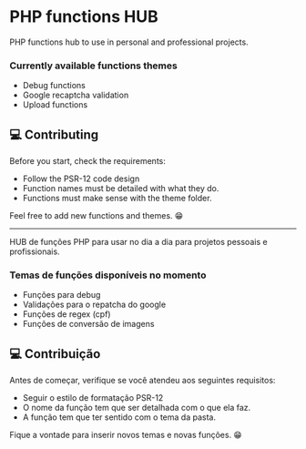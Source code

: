 # PHP functions HUB

PHP functions hub to use in personal and professional projects.

### Currently available functions themes

- Debug functions
- Google recaptcha validation
- Upload functions

## 💻 Contributing

Before you start, check the requirements:

- Follow the PSR-12 code design
- Function names must be detailed with what they do.
- Functions must make sense with the theme folder.

Feel free to add new functions and themes. 😁

***

HUB de funções PHP para usar no dia a dia para projetos pessoais e profissionais.

### Temas de funções disponíveis no momento

- Funções para debug
- Validações para o repatcha do google
- Funções de regex (cpf)
- Funções de conversão de imagens

## 💻 Contribuição

Antes de começar, verifique se você atendeu aos seguintes requisitos:

- Seguir o estilo de formatação PSR-12
- O nome da função tem que ser detalhada com o que ela faz.
- A função tem que ter sentido com o tema da pasta.

Fique a vontade para inserir novos temas e novas funções. 😁